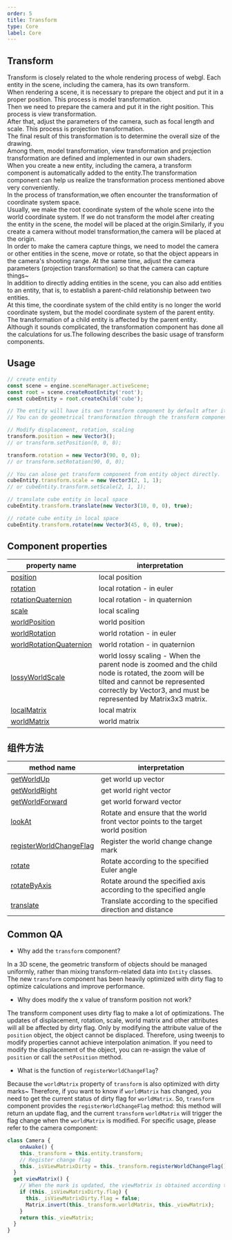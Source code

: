 ```yaml
---
order: 5
title: Transform
type: Core
label: Core
---
```


<playground src="transform-basic.ts"></playground>

## Transform
Transform is closely related to the whole rendering process of webgl. Each entity in the scene, including the camera, has its own transform.
<br>
When rendering a scene, it is necessary to prepare the object and put it in a proper position. This process is model transformation.
<br>
Then we need to prepare the camera and put it in the right position. This process is view transformation.
<br>
After that, adjust the parameters of the camera, such as focal length and scale. This process is projection transformation.
<br>
The final result of this transformation is to determine the overall size of the drawing.
<br>
Among them, model transformation, view transformation and projection transformation are defined and implemented in our own shaders.
<br>
When you create a new entity, including the camera, a transform component is automatically added to the entity.The transformation component can help us realize the transformation process mentioned above very conveniently.
<br>
In the process of transformation,we often encounter the transformation of coordinate system space.
<br>
Usually, we make the root coordinate system of the whole scene into the world coordinate system. If we do not transform the model after creating the entity in the scene, the model will be placed at the origin.Similarly, if you create a camera without model transformation,the camera will be placed at the origin.
<br>
In order to make the camera capture things, we need to model the camera or other entities in the scene, move or rotate, so that the object appears in the camera's shooting range. At the same time, adjust the camera parameters (projection transformation) so that the camera can capture things~
<br>
In addition to directly adding entities in the scene, you can also add entities to an entity, that is, to establish a parent-child relationship between two entities.
<br>
At this time, the coordinate system of the child entity is no longer the world coordinate system, but the model coordinate system of the parent entity. The transformation of a child entity is affected by the parent entity.
<br>
Although it sounds complicated, the transformation component has done all the calculations for us.The following describes the basic usage of transform components.

## Usage

```typescript
// create entity
const scene = engine.sceneManager.activeScene;
const root = scene.createRootEntity('root');
const cubeEntity = root.createChild('cube');

// The entity will have its own transform component by default after it is created
// You can do geometrical transformation through the transform component api

// Modify displacement, rotation, scaling
transform.position = new Vector3();
// or transform.setPosition(0, 0, 0);

transform.rotation = new Vector3(90, 0, 0);
// or transform.setRotation(90, 0, 0);

// You can alose get transform component from entity object directly.
cubeEntity.transform.scale = new Vector3(2, 1, 1);
// or cubeEntity.transform.setScale(2, 1, 1);

// translate cube entity in local space
cubeEntity.transform.translate(new Vector3(10, 0, 0), true);

// rotate cube entity in local space
cubeEntity.transform.rotate(new Vector3(45, 0, 0), true);
```

## Component properties
| property name | interpretation |
| --- | --- |
| [position]($%7Bapi%7Dcore/Transform#position) | local position |
| [rotation]($%7Bapi%7Dcore/Transform#rotation) | local rotation - in euler |
| [rotationQuaternion]($%7Bapi%7Dcore/Transform#rotationquaternion) | local rotation - in quaternion |
| [scale]($%7Bapi%7Dcore/Transform#scale) | local scaling |
| [worldPosition]($%7Bapi%7Dcore/Transform#worldPosition) | world position |
| [worldRotation]($%7Bapi%7Dcore/Transform#worldRotation) | world rotation - in euler |
| [worldRotationQuaternion]($%7Bapi%7Dcore/Transform#worldRotationQuaternion) | world rotation - in quaternion |
| [lossyWorldScale]($%7Bapi%7Dcore/Transform#lossyWorldScale) | world lossy scaling - When the parent node is zoomed and the child node is rotated, the zoom will be tilted and cannot be represented correctly by Vector3, and must be represented by Matrix3x3 matrix. |
| [localMatrix]($%7Bapi%7Dcore/Transform#localMatrix) | local matrix |
| [worldMatrix]($%7Bapi%7Dcore/Transform#worldMatrix) | world matrix |



## 组件方法
| method name | interpretation |
| --- | --- |
| [getWorldUp]($%7Bapi%7Dcore/Transform#getWorldUp) | get world up vector |
| [getWorldRight]($%7Bapi%7Dcore/Transform#getWorldRight) | get world right vector |
| [getWorldForward]($%7Bapi%7Dcore/Transform#getWorldForward) | get world forward vector |
| [lookAt]($%7Bapi%7Dcore/Transform#lookAt) | Rotate and ensure that the world front vector points to the target world position |
| [registerWorldChangeFlag]($%7Bapi%7Dcore/Transform#registerWorldChangeFlag) | Register the world change change mark|
| [rotate]($%7Bapi%7Dcore/Transform#rotate) | Rotate according to the specified Euler angle |
| [rotateByAxis]($%7Bapi%7Dcore/Transform#rotateByAxis) | Rotate around the specified axis according to the specified angle |
| [translate]($%7Bapi%7Dcore/Transform#translate) | Translate according to the specified direction and distance |



## Common QA

- Why add the `transform` component?

In a 3D scene, the geometric transform of objects should be managed uniformly, rather than mixing transform-related data into `Entity` classes.
The new `transform` component has been heavily optimized with dirty flag to optimize calculations and improve performance.
​

- Why does modify the x value of transform position not work?

The transform component uses dirty flag to make a lot of optimizations. The updates of displacement, rotation, scale, world matrix and other attributes will all be affected by dirty flag. Only by modifying the attribute value of the `position` object, the object cannot be displaced. Therefore, using tweenjs to modify properties cannot achieve interpolation animation.
If you need to modify the displacement of the object, you can re-assign the value of `position` or call the `setPosition` method.


- What is the function of `registerWorldChangeFlag`?

Because the `worldMatrix` property of `transform` is also optimized with dirty marks~
Therefore, if you want to know if `worldMatrix` has changed, you need to get the current status of dirty flag for `worldMatrix`.
So, `transform` component provides the `registerWorldChangeFlag` method: this method will return an update flag, and the current `transform` `worldMatrix` will trigger the flag change when the `worldMatrix` is modified.
For specific usage, please refer to the camera component:

```typescript
class Camera {
	onAwake() {
  	this._transform = this.entity.transform;
    // Register change flag
    this._isViewMatrixDirty = this._transform.registerWorldChangeFlag();
  }
  get viewMatrix() {
    // When the mark is updated, the viewMatrix is ​​obtained according to the worldMatrix~
  	if (this._isViewMatrixDirty.flag) {
      this._isViewMatrixDirty.flag = false;
      Matrix.invert(this._transform.worldMatrix, this._viewMatrix);
    }
    return this._viewMatrix;
  }
}
```
